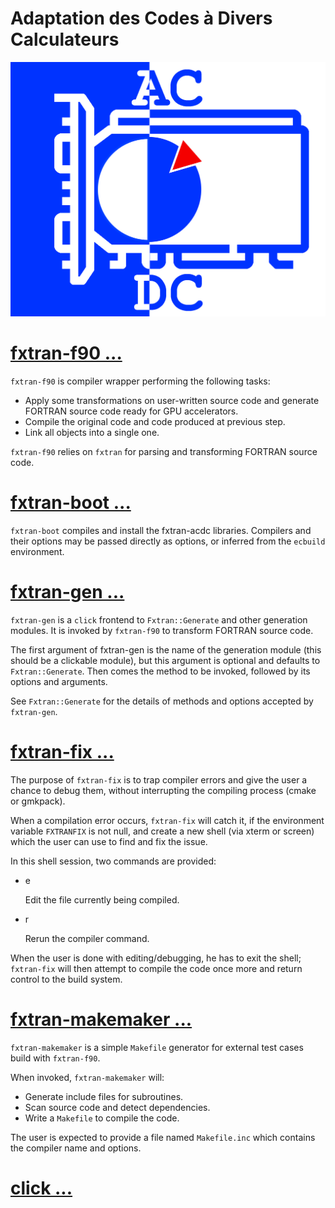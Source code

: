 # Adaptation des Codes à Divers Calculateurs

![](./images/ACDC.png)


# [fxtran-f90 ...](./doc/fxtran-f90.md)

`fxtran-f90` is compiler wrapper performing the following tasks:

- Apply some transformations on user-written source code and generate FORTRAN source code ready 
for GPU accelerators.
- Compile the original code and code produced at previous step.
- Link all objects into a single one.

`fxtran-f90` relies on `fxtran` for parsing and transforming FORTRAN source code.

# [fxtran-boot ...](./doc/fxtran-boot.md)

`fxtran-boot` compiles and install the fxtran-acdc libraries. Compilers and
their options may be passed directly as options, or inferred from the `ecbuild`
environment.

# [fxtran-gen ...](./doc/fxtran-gen.md)

`fxtran-gen` is a `click` frontend to `Fxtran::Generate` and other generation modules. It
is invoked by `fxtran-f90` to transform FORTRAN source code.

The first argument of fxtran-gen is the name of the generation module (this should be 
a clickable module), but this argument is optional and defaults to `Fxtran::Generate`. Then
comes the method to be invoked, followed by its options and arguments.

See `Fxtran::Generate` for the details of methods and options accepted by `fxtran-gen`.

# [fxtran-fix ...](./doc/fxtran-fix.md)

The purpose of `fxtran-fix` is to trap compiler errors and give the user 
a chance to debug them, without interrupting the compiling process (cmake
or gmkpack).

When a compilation error occurs, `fxtran-fix` will catch it, if the environment
variable `FXTRANFIX` is not null, and create a new shell (via xterm or screen)
which the user can use to find and fix the issue.

In this shell session, two commands are provided:

- e

    Edit the file currently being compiled.

- r

    Rerun the compiler command.

When the user is done with editing/debugging, he has to exit the shell; `fxtran-fix` 
will then attempt to compile the code once more and return control to the 
build system.

# [fxtran-makemaker ...](./doc/fxtran-makemaker.md)

`fxtran-makemaker` is a simple `Makefile` generator for external test
cases build with `fxtran-f90`. 

When invoked, `fxtran-makemaker` will:

- Generate include files for subroutines.
- Scan source code and detect dependencies.
- Write a `Makefile` to compile the code.

The user is expected to provide a file named `Makefile.inc` which contains
the compiler name and options.

# [click ...](./doc/click.md)


